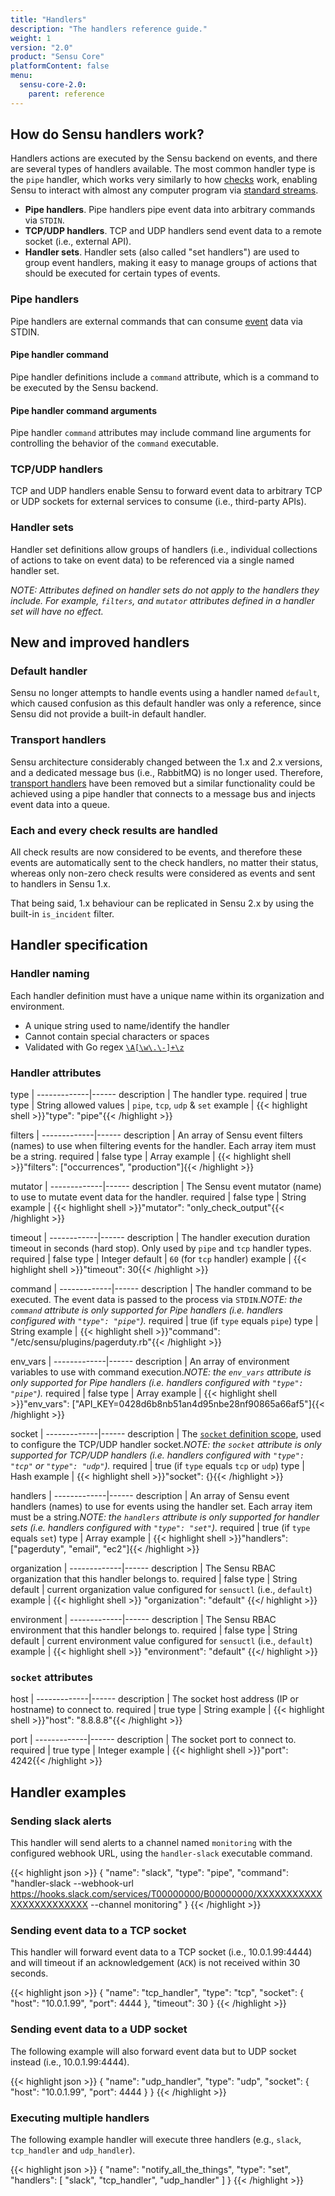 ```yaml
---
title: "Handlers"
description: "The handlers reference guide."
weight: 1
version: "2.0"
product: "Sensu Core"
platformContent: false
menu:
  sensu-core-2.0:
    parent: reference
---
```


## How do Sensu handlers work?

Handlers actions are executed by the Sensu backend on events, and there are
several types of handlers available. The most common handler type is the `pipe`
handler, which works very similarly to how [checks][1] work, enabling Sensu to
interact with almost any computer program via [standard streams][2].

- **Pipe handlers**. Pipe handlers pipe event data into arbitrary commands via
  `STDIN`.
- **TCP/UDP handlers**. TCP and UDP handlers send event data to a remote socket
  (i.e., external API).
- **Handler sets**. Handler sets (also called "set handlers") are used to group
  event handlers, making it easy to manage groups of actions that should be
  executed for certain types of events.

### Pipe handlers

Pipe handlers are external commands that can consume [event][3] data via STDIN.

#### Pipe handler command

Pipe handler definitions include a `command` attribute, which is a command to be
executed by the Sensu backend.

#### Pipe handler command arguments

Pipe handler `command` attributes may include command line arguments for
controlling the behavior of the `command` executable.

### TCP/UDP handlers

TCP and UDP handlers enable Sensu to forward event data to arbitrary TCP or UDP
sockets for external services to consume (i.e., third-party APIs).

### Handler sets

Handler set definitions allow groups of handlers (i.e., individual collections
of actions to take on event data) to be referenced via a single named handler
set.

_NOTE: Attributes defined on handler sets do not apply to the handlers they
include. For example, `filters`, and `mutator` attributes defined 
in a handler set will have no effect._

## New and improved handlers

### Default handler

Sensu no longer attempts to handle events using a handler named `default`, which
caused confusion as this default handler was only a reference, since Sensu did
not provide a built-in default handler.

### Transport handlers

Sensu architecture considerably changed between the 1.x and 2.x versions, and a
dedicated message bus (i.e., RabbitMQ) is no longer used. Therefore, [transport
handlers][5] have been removed but a similar functionality could be achieved
using a pipe handler that connects to a message bus and injects event data into
a queue.

### Each and every check results are handled

All check results are now considered to be events, and therefore these events
are automatically sent to the check handlers, no matter their status, whereas
only non-zero check results were considered as events and sent to handlers in
Sensu 1.x.

That being said, 1.x behaviour can be replicated in Sensu 2.x by using the
built-in `is_incident` filter.

## Handler specification

### Handler naming

Each handler definition must have a unique name within its organization and
environment.

* A unique string used to name/identify the handler
* Cannot contain special characters or spaces
* Validated with Go regex [`\A[\w\.\-]+\z`](https://regex101.com/r/zo9mQU/2)

### Handler attributes

type         | 
-------------|------
description  | The handler type.
required     | true
type         | String
allowed values | `pipe`, `tcp`, `udp` & `set`
example      | {{< highlight shell >}}"type": "pipe"{{< /highlight >}}

filters      | 
-------------|------
description  | An array of Sensu event filters (names) to use when filtering events for the handler. Each array item must be a string.
required     | false
type         | Array
example      | {{< highlight shell >}}"filters": ["occurrences", "production"]{{< /highlight >}}

mutator      | 
-------------|------
description  | The Sensu event mutator (name) to use to mutate event data for the handler.
required     | false
type         | String
example      | {{< highlight shell >}}"mutator": "only_check_output"{{< /highlight >}}

timeout     | 
------------|------
description | The handler execution duration timeout in seconds (hard stop). Only used by `pipe` and `tcp` handler types.
required    | false
type        | Integer
default     | `60` (for `tcp` handler)
example     | {{< highlight shell >}}"timeout": 30{{< /highlight >}}

command      | 
-------------|------
description  | The handler command to be executed. The event data is passed to the process via `STDIN`._NOTE: the `command` attribute is only supported for Pipe handlers (i.e. handlers configured with `"type": "pipe"`)._
required     | true (if `type` equals `pipe`)
type         | String
example      | {{< highlight shell >}}"command": "/etc/sensu/plugins/pagerduty.rb"{{< /highlight >}}

env_vars      | 
-------------|------
description  | An array of environment variables to use with command execution._NOTE: the `env_vars` attribute is only supported for Pipe handlers (i.e. handlers configured with `"type": "pipe"`)._
required     | false
type         | Array
example      | {{< highlight shell >}}"env_vars": ["API_KEY=0428d6b8nb51an4d95nbe28nf90865a66af5"]{{< /highlight >}}

socket       | 
-------------|------
description  | The [`socket` definition scope][6], used to configure the TCP/UDP handler socket._NOTE: the `socket` attribute is only supported for TCP/UDP handlers (i.e. handlers configured with `"type": "tcp"` or `"type": "udp"`)._
required     | true (if `type` equals `tcp` or `udp`)
type         | Hash
example      | {{< highlight shell >}}"socket": {}{{< /highlight >}}

handlers     | 
-------------|------
description  | An array of Sensu event handlers (names) to use for events using the handler set. Each array item must be a string._NOTE: the `handlers` attribute is only supported for handler sets (i.e. handlers configured with `"type": "set"`)._
required     | true (if `type` equals `set`)
type         | Array
example      | {{< highlight shell >}}"handlers": ["pagerduty", "email", "ec2"]{{< /highlight >}}

organization | 
-------------|------ 
description  | The Sensu RBAC organization that this handler belongs to.
required     | false 
type         | String
default      | current organization value configured for `sensuctl` (i.e., `default`) 
example      | {{< highlight shell >}}
  "organization": "default"
{{</ highlight >}}

environment  | 
-------------|------ 
description  | The Sensu RBAC environment that this handler belongs to.
required     | false 
type         | String 
default      | current environment value configured for `sensuctl` (i.e., `default`) 
example      | {{< highlight shell >}}
  "environment": "default"
{{</ highlight >}}

### `socket` attributes

host         | 
-------------|------
description  | The socket host address (IP or hostname) to connect to.
required     | true
type         | String
example      | {{< highlight shell >}}"host": "8.8.8.8"{{< /highlight >}}

port         | 
-------------|------
description  | The socket port to connect to.
required     | true
type         | Integer
example      | {{< highlight shell >}}"port": 4242{{< /highlight >}}

## Handler examples

### Sending slack alerts

This handler will send alerts to a channel named `monitoring` with the
configured webhook URL, using the `handler-slack` executable command.

{{< highlight json >}}
{
  "name": "slack",
  "type": "pipe",
  "command": "handler-slack --webhook-url https://hooks.slack.com/services/T00000000/B00000000/XXXXXXXXXXXXXXXXXXXXXXXX --channel monitoring"
}
{{< /highlight >}}

### Sending event data to a TCP socket

This handler will forward event data to a TCP socket (i.e., 10.0.1.99:4444) and
will timeout if an acknowledgement (`ACK`) is not received within 30 seconds.

{{< highlight json >}}
{
  "name": "tcp_handler",
  "type": "tcp",
  "socket": {
    "host": "10.0.1.99",
    "port": 4444
  },
  "timeout": 30
}
{{< /highlight >}}

### Sending event data to a UDP socket

The following example will also forward event data but to UDP socket instead
(i.e., 10.0.1.99:4444).

{{< highlight json >}}
{
  "name": "udp_handler",
  "type": "udp",
  "socket": {
    "host": "10.0.1.99",
    "port": 4444
  }
}
{{< /highlight >}}

### Executing multiple handlers

The following example handler will execute three handlers (e.g., `slack`,
`tcp_handler` and `udp_handler`).

{{< highlight json >}}
{
  "name": "notify_all_the_things",
  "type": "set",
  "handlers": [
    "slack",
    "tcp_handler",
    "udp_handler"
  ]
}
{{< /highlight >}}

[1]: ../checks/
[2]: https://en.wikipedia.org/wiki/Standard_streams
[3]: ../events/
[4]: ../../../1.2/reference/handlers/#the-default-handler
[5]: ../../../1.2/reference/handlers/#transport-handlers
[6]: #socket-attributes
